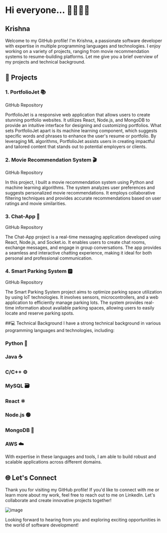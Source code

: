 # Hi everyone... 👋👋👋👋
## Krishna

Welcome to my GitHub profile! I'm Krishna, a passionate software developer with expertise in multiple programming languages and technologies. I enjoy working on a variety of projects, ranging from movie recommendation systems to resume-building platforms. Let me give you a brief overview of my projects and technical background.

## 🚀 Projects
### 1. PortfolioJet 📚
GitHub Repository

PortfolioJet is a responsive web application that allows users to create stunning portfolio websites. It utilizes React, Node.js, and MongoDB to provide an intuitive interface for designing and customizing portfolios. What sets PortfolioJet apart is its machine learning component, which suggests specific words and phrases to enhance the user's resume or portfolio. By leveraging ML algorithms, PortfolioJet assists users in creating impactful and tailored content that stands out to potential employers or clients.

### 2. Movie Recommendation System 🎬
GitHub Repository

In this project, I built a movie recommendation system using Python and machine learning algorithms. The system analyzes user preferences and suggests personalized movie recommendations. It employs collaborative filtering techniques and provides accurate recommendations based on user ratings and movie similarities.

### 3. Chat-App 💬
GitHub Repository

The Chat-App project is a real-time messaging application developed using React, Node.js, and Socket.io. It enables users to create chat rooms, exchange messages, and engage in group conversations. The app provides a seamless and interactive chatting experience, making it ideal for both personal and professional communication.

### 4. Smart Parking System 🅿️
GitHub Repository

The Smart Parking System project aims to optimize parking space utilization by using IoT technologies. It involves sensors, microcontrollers, and a web application to efficiently manage parking lots. The system provides real-time information about available parking spaces, allowing users to easily locate and reserve parking spots.

##💻 Technical Background
I have a strong technical background in various programming languages and technologies, including:

### Python 🐍
### Java ☕️
### C/C++ ⚙️
### MySQL 🗃️
### React ⚛️
### Node.js 🟢
### MongoDB 🍃
### AWS ☁️
With expertise in these languages and tools, I am able to build robust and scalable applications across different domains.

## 🌐 Let's Connect
Thank you for visiting my GitHub profile! If you'd like to connect with me or learn more about my work, feel free to reach out to me on LinkedIn. Let's collaborate and create innovative projects together!

![image](https://linkedin.com/in/krishna-krishna)


Looking forward to hearing from you and exploring exciting opportunities in the world of software development!
